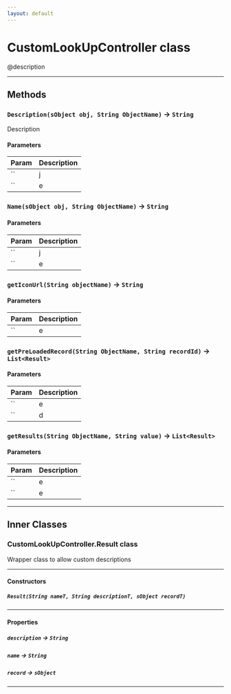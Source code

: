 ```yaml
---
layout: default
---
```

# CustomLookUpController class

@description

---
## Methods
### `Description(sObject obj, String ObjectName)` → `String`

 Description

#### Parameters
|Param|Description|
|-----|-----------|
|`` | j |
|`` | e |

### `Name(sObject obj, String ObjectName)` → `String`
#### Parameters
|Param|Description|
|-----|-----------|
|`` | j |
|`` | e |

### `getIconUrl(String objectName)` → `String`
#### Parameters
|Param|Description|
|-----|-----------|
|`` | e |

### `getPreLoadedRecord(String ObjectName, String recordId)` → `List<Result>`
#### Parameters
|Param|Description|
|-----|-----------|
|`` | e |
|`` | d |

### `getResults(String ObjectName, String value)` → `List<Result>`
#### Parameters
|Param|Description|
|-----|-----------|
|`` | e |
|`` | e |

---
## Inner Classes

### CustomLookUpController.Result class

Wrapper class to allow custom descriptions

---
#### Constructors
##### `Result(String nameT, String descriptionT, sObject recordT)`
---
#### Properties

##### `description` → `String`

##### `name` → `String`

##### `record` → `sObject`

---
